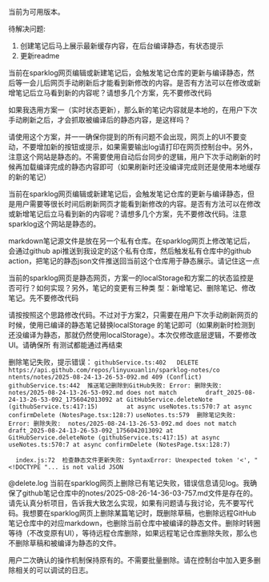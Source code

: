 当前为可用版本。

待解决问题:

1. 创建笔记后马上展示最新缓存内容，在后台编译静态，有状态提示
2. 更新readme

当前在sparklog网页编辑或新建笔记后，会触发笔记仓库的更新与编译静态，然后等一会儿后网页手动刷新后才能看到新修改的内容。是否有方法可以在修改或新增笔记后立马看到新的内容呢？请想多几个方案，先不要修改代码

如果我选用方案一（实时状态更新），那么新的笔记内容就是本地的，在用户下次手动刷新之后，才会抓取被编译后的静态内容，是这样吗？

请使用这个方案，并一一确保你提到的所有问题不会出现，网页上的UI不要变动，不要增加新的按钮或提示，如果需要输出log请打印在网页控制台中。另外，注意这个网站是静态的。不需要使用自动后台同步的逻辑，用户下次手动刷新的时候再加载编译完成的静态内容即可（如果刷新时还没编译完成则还是使用本地缓存的新的笔记）



当前在sparklog网页编辑或新建笔记后，会触发笔记仓库的更新与编译静态，但是用户需要等很长时间后刷新网页才能看到新修改的内容。是否有方法可以在修改或新增笔记后立马看到新的内容呢？请想多几个方案，先不要修改代码。注意sparklog这个网站是静态的。

markdown笔记源文件是放在另一个私有仓库。在sparklog网页上修改笔记后，会通过github 
  api推送到我设定的这个私有仓库，然后触发私有仓库中的github 
  action，把笔记的静态json文件推送回当前这个仓库用于静态展示。请记住这一点

  当前的sparklog网页是静态网页，方案一的localStorage和方案二的状态监控是否可行？如何实现？另外，笔记的变更有三种类
  型：新增笔记、删除笔记、修改笔记。先不要修改代码

  请按按照这个思路修改代码。不过对于方案2，只需要在用户下次手动刷新网页的时候，使用已编译的静态笔记替换localStorage
  的笔记即可（如果刷新时检测到还没编译为静态，那就仍然使用localStorage）。本次仅修改底层逻辑，不要修改UI。请确保所
  有测试都能通过再结束


  删除笔记失败，提示错误：  `githubService.ts:402   DELETE        
  https://api.github.com/repos/linyuxuanlin/sparklog-notes/co     
  ntents/notes/2025-08-24-13-26-53-092.md 409 (Conflict)`
  `githubService.ts:442  推送笔记删除到GitHub失败: Error:
  删除失败: notes/2025-08-24-13-26-53-092.md does not match       
  draft_2025-08-24-13-26-53-092_1756042013092
      at GitHubService.deleteNote (githubService.ts:417:15)       
      at async useNotes.ts:570:7
      at async confirmDelete (NotesPage.tsx:128:7)` 
  `useNotes.ts:579  删除笔记失败: Error: 删除失败: 
  notes/2025-08-24-13-26-53-092.md does not match 
  draft_2025-08-24-13-26-53-092_1756042013092
      at GitHubService.deleteNote (githubService.ts:417:15)
      at async useNotes.ts:570:7
      at async confirmDelete (NotesPage.tsx:128:7)`


      index.js:72  检查静态文件更新失败: SyntaxError: Unexpected token '<', "<!DOCTYPE "... is not valid JSON


@delete.log 当前在sparklog网页上删除已有笔记失败，错误信息请见log。我确保了github笔记仓库中的notes/2025-08-26-14-36-03-757.md文件是存在的。请先认真分析项目，告诉我大致怎么实现，如果有问题请与我讨论，先不要写代码。我想要在sparklog网页上删除某篇笔记时，既删除草稿，也删除远程GitHub笔记仓库中的对应markdown，也删除当前仓库中被编译的静态文件。删除时转圈等待（不改变原有UI），等待远程仓库删除，如果远程笔记仓库删除失败，那么也不删除草稿和被编译为静态的文件。




用户二次确认的操作机制保持原有的。不需要批量删除。请在控制台中加入更多删除相关的可以调试的日志。  